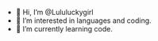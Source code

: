 - 👋 Hi, I’m @Lululuckygirl
- 👀 I’m interested in languages and coding.
- 🌱 I’m currently learning code.

<!---
Lululuckygirl/Lululuckygirl is a ✨ special ✨ repository because its `README.md` (this file) appears on your GitHub profile.
You can click the Preview link to take a look at your changes.
--->

